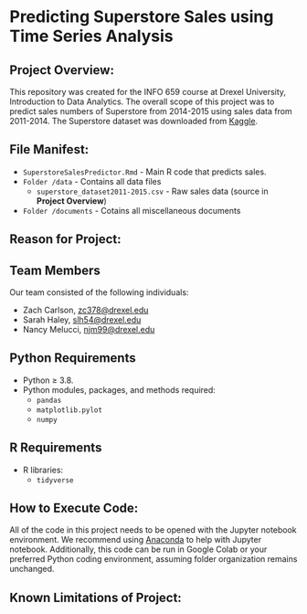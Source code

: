 
# Predicting Superstore Sales using Time Series Analysis

## Project Overview:

This repository was created for the INFO 659 course at Drexel University, Introduction to Data Analytics.  The overall scope of this project was to predict sales numbers of Superstore from 2014-2015 using sales data from 2011-2014.  The Superstore dataset was downloaded from [Kaggle](https://www.kaggle.com/jr2ngb/superstore-data).

## File Manifest: 

- `SuperstoreSalesPredictor.Rmd` - Main R code that predicts sales.
- `Folder /data` - Contains all data files
    - `superstore_dataset2011-2015.csv` - Raw sales data (source in **Project Overview**)
- `Folder /documents` - Cotains all miscellaneous documents

## Reason for Project:



## Team Members

Our team consisted of the following individuals: 

- Zach Carlson, zc378@drexel.edu
- Sarah Haley, slh54@drexel.edu
- Nancy Melucci, njm99@drexel.edu

## Python Requirements
- Python ≥ 3.8. 
- Python modules, packages, and methods required: 
    - `pandas`
    - `matplotlib.pylot`
    - `numpy`

## R Requirements
- R libraries:
    - `tidyverse`


## How to Execute Code: 

All of the code in this project needs to be opened with the Jupyter notebook environment. We recommend using [Anaconda](https://www.anaconda.com/products/individual) to help with Jupyter notebook.  Additionally, this code can be run in Google Colab or your preferred Python coding environment, assuming folder organization remains unchanged.

## Known Limitations of Project:

